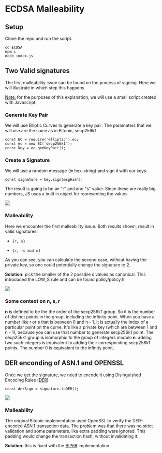 # ECDSA Malleability
## Setup
Clone the repo and run the script.
```git clone
cd ECDSA
npm i
node index.js 
```

## Two Valid signatures
The first malleability issue can be found on the process of signing. Here we will illustrate in which step this happens. 

<ins>Note:</ins> for the purposes of this explanation, we will use a small script created with Javascript.

### Generate Key Pair
We will use Elliptic Curves to generate a key pair. The paramaters that we will use are the same as in Bitcoin, secp256k1. 
```
const EC = require('elliptic').ec;
const ec = new EC('secp256k1');
const key = ec.genKeyPair();
```

### Create a Signature
We will use a random message (in hex-string) and sign it with our keys.

`const signature = key.sign(msgHash);`

The result is going to be an "r" and and "s" value. Since these are really big numbers, JS uses a built in object for representing the values.

![](https://i.imgur.com/DjVgb9a.png)

### Malleability
Here we encounter the first malleability issue. Both results shown, result in valid signatures:
*     {r, s}
*     {r, -s mod n}
As you can see, you can calculate the second case, without having the private key, so one could potentially change the signature to 2.

**Solution:** pick the smaller of the 2 possible s values as canonical. This introduced the LOW_S rule and can be found policy/policy.h

![](https://i.imgur.com/ow4vjvm.png)

### Some context on n, s, r
**n** is defined to be the the order of the secp256k1 group. So it is the number of distinct points in the group, including the infinity point. When you have a number like r or s that is between 0 and n - 1, it is actually the index of a particular point on the curve. It's like a private key (which are between 1 and n - 1), because you can use that number to generate secp256k1 point. The secp256k1 group is isomorphic to the group of integers modulo **n**: adding two such integers is equivalent to adding their corresponding secp256k1 points. The number 0 is equivalent to the infinity point.

## DER enconding of ASN.1 and OPENSSL
Once we get the signature, we need to encode it using Disinguished Encoding Rules ([DER](https://en.wikipedia.org/wiki/ASN.1#Example_encoded_in_DER))

`const derSign = signature.toDER();`

![](https://i.imgur.com/amwpxei.png)

### Malleability
The original Bitcoin implementation used OpenSSL to verify the DER-encoded ASN.1 transaction data. 
The problem was that there was no strict validation and some parameters, like extra padding were ignored.
This padding would change the transaction hash, without invalidating it.

**Solution**: this is fixed with the [BIP66](https://github.com/bitcoin/bips/blob/master/bip-0066.mediawiki) implementation.
